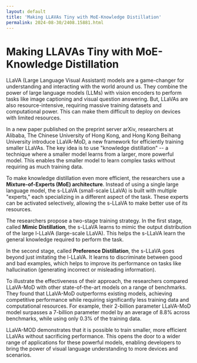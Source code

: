 ```yaml
---
layout: default
title: 'Making LLAVAs Tiny with MoE-Knowledge Distillation'
permalink: 2024-08-30/2408.15881.html
---
```

# Making LLAVAs Tiny with MoE-Knowledge Distillation

LLaVA (Large Language Visual Assistant) models are a game-changer for understanding and interacting with the world around us.  They combine the power of large language models (LLMs) with vision encoders to perform tasks like image captioning and visual question answering. But, LLaVAs are also resource-intensive, requiring massive training datasets and computational power.  This can make them difficult to deploy on devices with limited resources. 

In a new paper published on the preprint server arXiv, researchers at Alibaba, The Chinese University of Hong Kong, and Hong Kong Beihang University introduce LLaVA-MoD, a new framework for efficiently training smaller LLaVAs.  The key idea is to use "knowledge distillation" -- a technique where a smaller model learns from a larger, more powerful model.  This enables the smaller model to learn complex tasks without requiring as much training data.

To make knowledge distillation even more efficient, the researchers use a **Mixture-of-Experts (MoE) architecture**. Instead of using a single large language model, the s-LLaVA (small-scale LLaVA) is built with multiple "experts," each specializing in a different aspect of the task.  These experts can be activated selectively, allowing the s-LLaVA to make better use of its resources.

The researchers propose a two-stage training strategy. In the first stage, called **Mimic Distillation**, the s-LLaVA learns to mimic the output distribution of the large l-LLaVA (large-scale LLaVA).  This helps the s-LLaVA learn the general knowledge required to perform the task.

In the second stage, called **Preference Distillation**, the s-LLaVA goes beyond just imitating the l-LLaVA. It learns to discriminate between good and bad examples, which helps to improve its performance on tasks like hallucination (generating incorrect or misleading information).

To illustrate the effectiveness of their approach, the researchers compared LLaVA-MoD with other state-of-the-art models on a range of benchmarks.  They found that LLaVA-MoD outperforms existing models, achieving competitive performance while requiring significantly less training data and computational resources.  For example, their 2-billion parameter LLaVA-MoD model surpasses a 7-billion parameter model by an average of 8.8% across benchmarks, while using only 0.3% of the training data.

LLaVA-MOD demonstrates that it is possible to train smaller, more efficient LLaVAs without sacrificing performance.  This opens the door to a wider range of applications for these powerful models, enabling developers to bring the power of visual language understanding to more devices and scenarios.